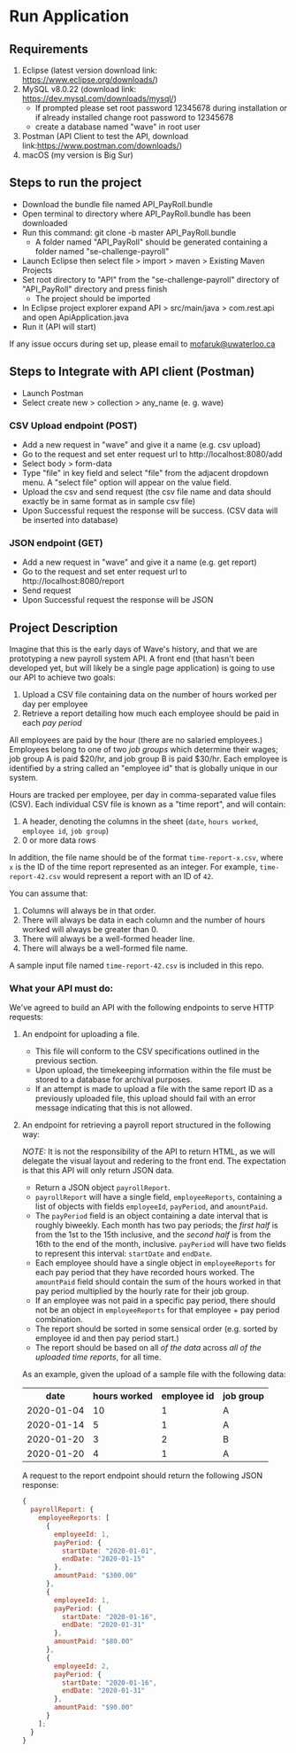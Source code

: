 # Run Application

## Requirements
1. Eclipse (latest version download link: https://www.eclipse.org/downloads/)
2. MySQL v8.0.22 (download link: https://dev.mysql.com/downloads/mysql/)
   - If prompted please set root password 12345678 during installation or if already installed change root password to 12345678
   - create a database named "wave" in root user
3. Postman (API Client to test the API, download link:https://www.postman.com/downloads/)
3. macOS (my version is Big Sur)  

## Steps to run the project
- Download the bundle file named API_PayRoll.bundle
- Open terminal to directory where API_PayRoll.bundle has been downloaded
- Run this command: git clone -b master API_PayRoll.bundle
   - A folder named "API_PayRoll" should be generated containing a folder named "se-challenge-payroll"
- Launch Eclipse then select file > import > maven > Existing Maven Projects
- Set root directory to "API" from the  "se-challenge-payroll" directory of "API_PayRoll" directory and press finish
   - The project should be imported
- In Eclipse project explorer expand API > src/main/java > com.rest.api and open ApiApplication.java
- Run it (API will start)

If any issue occurs during set up, please email to mofaruk@uwaterloo.ca

## Steps to Integrate with API client (Postman)
- Launch Postman
- Select create new > collection > any_name (e. g. wave)

### CSV Upload endpoint (POST)
- Add a new request in "wave" and give it a name (e.g. csv upload)
- Go to the request and set enter request url to http://localhost:8080/add
- Select body > form-data
- Type "file" in key field and select "file" from the adjacent dropdown menu. A "select file" option will appear on the value field.
- Upload the csv and send request (the csv file name and data should exactly be in same format as in sample csv file)
- Upon Successful request the response will be success. (CSV data will be inserted into database)

### JSON endpoint (GET)

- Add a new request in "wave" and give it a name (e.g. get report)
- Go to the request and set enter request url to http://localhost:8080/report
- Send request 
- Upon Successful request the response will be JSON
 <!--
# Question Answer
- How did you test that your implementation was correct?
  - tested with sample csv file (using Postman)
  - after POST operation, checked the database table data by executing DML query
  - tested by uploading more csv files created by doing variations in sample csv file
  - tried to upload same file twice as well as the files having other name format
  - For GET operation, simulated the JSON data manually and cross-checked with CSV file data
- If this application was destined for a production environment, what would you add or change?
  - would aim to follow CI/CD Workflow Pipeline
  - would aim to add request authentication and authorization (API Key)
  - would aim to add user authentication and authorization to prevent public POST and GET request
- What compromises did you have to make as a result of the time constraints of this challenge?<br/>
  Several attempts I will consider if I got more time.
  - would consider to implement the project in a docker container for easier environment setup 
  - would consider to write the UNIT tests
  - would write comments for better readability
  - would consider to implement new features (csv file cannot contain wrong data format, same entry for an employee won't be allowed)
  - would consider to follow the SOLID principles more rigorously (although I have multiple concern separations e. g. different layers like service, repository, controller, model etc.)

# Wave Software Development Challenge

Applicants for the Full-stack Developer role at Wave must
complete the following challenge, and submit a solution prior to the onsite
interview.

The purpose of this exercise is to create something that we can work on
together during the onsite. We do this so that you get a chance to collaborate
with Wavers during the interview in a situation where you know something better
than us (it's your code, after all!)

There isn't a hard deadline for this exercise; take as long as you need to
complete it. However, in terms of total time spent actively working on the
challenge, we ask that you not spend more than a few hours, as we value your
time and are happy to leave things open to discussion in the on-site interview.

Please use whatever programming language and framework you feel the most
comfortable with.

Feel free to email [dev.careers@waveapps.com](dev.careers@waveapps.com) if you
have any questions.
--->
## Project Description

Imagine that this is the early days of Wave's history, and that we are prototyping a new payroll system API. A front end (that hasn't been developed yet, but will likely be a single page application) is going to use our API to achieve two goals:

1. Upload a CSV file containing data on the number of hours worked per day per employee
1. Retrieve a report detailing how much each employee should be paid in each _pay period_

All employees are paid by the hour (there are no salaried employees.) Employees belong to one of two _job groups_ which determine their wages; job group A is paid $20/hr, and job group B is paid $30/hr. Each employee is identified by a string called an "employee id" that is globally unique in our system.

Hours are tracked per employee, per day in comma-separated value files (CSV).
Each individual CSV file is known as a "time report", and will contain:

1. A header, denoting the columns in the sheet (`date`, `hours worked`,
   `employee id`, `job group`)
1. 0 or more data rows

In addition, the file name should be of the format `time-report-x.csv`,
where `x` is the ID of the time report represented as an integer. For example, `time-report-42.csv` would represent a report with an ID of `42`.

You can assume that:

1. Columns will always be in that order.
1. There will always be data in each column and the number of hours worked will always be greater than 0.
1. There will always be a well-formed header line.
1. There will always be a well-formed file name.

A sample input file named `time-report-42.csv` is included in this repo.

### What your API must do:

We've agreed to build an API with the following endpoints to serve HTTP requests:

1. An endpoint for uploading a file.

   - This file will conform to the CSV specifications outlined in the previous section.
   - Upon upload, the timekeeping information within the file must be stored to a database for archival purposes.
   - If an attempt is made to upload a file with the same report ID as a previously uploaded file, this upload should fail with an error message indicating that this is not allowed.

1. An endpoint for retrieving a payroll report structured in the following way:

   _NOTE:_ It is not the responsibility of the API to return HTML, as we will delegate the visual layout and redering to the front end. The expectation is that this API will only return JSON data.

   - Return a JSON object `payrollReport`.
   - `payrollReport` will have a single field, `employeeReports`, containing a list of objects with fields `employeeId`, `payPeriod`, and `amountPaid`.
   - The `payPeriod` field is an object containing a date interval that is roughly biweekly. Each month has two pay periods; the _first half_ is from the 1st to the 15th inclusive, and the _second half_ is from the 16th to the end of the month, inclusive. `payPeriod` will have two fields to represent this interval: `startDate` and `endDate`.
   - Each employee should have a single object in `employeeReports` for each pay period that they have recorded hours worked. The `amountPaid` field should contain the sum of the hours worked in that pay period multiplied by the hourly rate for their job group.
   - If an employee was not paid in a specific pay period, there should not be an object in `employeeReports` for that employee + pay period combination.
   - The report should be sorted in some sensical order (e.g. sorted by employee id and then pay period start.)
   - The report should be based on all _of the data_ across _all of the uploaded time reports_, for all time.

   As an example, given the upload of a sample file with the following data:

    <table>
    <tr>
      <th>
        date
      </th>
      <th>
        hours worked
      </th>
      <th>
        employee id
      </th>
      <th>
        job group
      </th>
    </tr>
    <tr>
      <td>
        2020-01-04
      </td>
      <td>
        10
      </td>
      <td>
        1
      </td>
      <td>
        A
      </td>
    </tr>
    <tr>
      <td>
        2020-01-14
      </td>
      <td>
        5
      </td>
      <td>
        1
      </td>
      <td>
        A
      </td>
    </tr>
    <tr>
      <td>
        2020-01-20
      </td>
      <td>
        3
      </td>
      <td>
        2
      </td>
      <td>
        B
      </td>
    </tr>
    <tr>
      <td>
        2020-01-20
      </td>
      <td>
        4
      </td>
      <td>
        1
      </td>
      <td>
        A
      </td>
    </tr>
    </table>

   A request to the report endpoint should return the following JSON response:

   ```javascript
   {
     payrollReport: {
       employeeReports: [
         {
           employeeId: 1,
           payPeriod: {
             startDate: "2020-01-01",
             endDate: "2020-01-15"
           },
           amountPaid: "$300.00"
         },
         {
           employeeId: 1,
           payPeriod: {
             startDate: "2020-01-16",
             endDate: "2020-01-31"
           },
           amountPaid: "$80.00"
         },
         {
           employeeId: 2,
           payPeriod: {
             startDate: "2020-01-16",
             endDate: "2020-01-31"
           },
           amountPaid: "$90.00"
         }
       ];
     }
   }
   ```
 <!--
We consider ourselves to be language agnostic here at Wave, so feel free to use any combination of technologies you see fit to both meet the requirements and showcase your skills. We only ask that your submission:

- Is easy to set up
- Can run on either a Linux or Mac OS X developer machine
- Does not require any non open-source software

### Documentation:

Please commit the following to this `README.md`:

1. Instructions on how to build/run your application
1. Answers to the following questions:
   - How did you test that your implementation was correct?
   - If this application was destined for a production environment, what would you add or change?
   - What compromises did you have to make as a result of the time constraints of this challenge?


## Submission Instructions

1. Clone the repository.
1. Complete your project as described above within your local repository.
1. Ensure everything you want to commit is committed.
1. Create a git bundle: `git bundle create your_name.bundle --all`
1. Email the bundle file to [dev.careers@waveapps.com](dev.careers@waveapps.com) and CC the recruiter you have been in contact with.

## Evaluation

Evaluation of your submission will be based on the following criteria.

1. Did you follow the instructions for submission?
1. Did you complete the steps outlined in the _Documentation_ section?
1. Were models/entities and other components easily identifiable to the
   reviewer?
1. What design decisions did you make when designing your models/entities? Are
   they explained?
1. Did you separate any concerns in your application? Why or why not?
1. Does your solution use appropriate data types for the problem as described?
 --->
